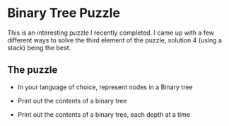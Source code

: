 Binary Tree Puzzle
==================

This is an interesting puzzle I recently completed.  I came up with a few different ways to solve the third element of the puzzle, solution 4 (using a stack) being the best.

The puzzle
----------

* In your language of choice, represent nodes in a Binary tree

* Print out the contents of a binary tree

* Print out the contents of a binary tree, each depth at a time
